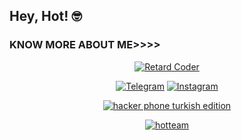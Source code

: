 ## Hey, Hot! 🤓

### KNOW MORE ABOUT ME>>>>
<p align="center"><a href="https://github.com/retardcoder"><img title="Retard Coder" src="https://github-readme-stats.vercel.app/api?username=hotteam&show_icons=true&include_all_commits=true&theme=chartreuse-dark&cache_seconds=3200"></a>
</p>

<p align="center">
<a href="https://rb.gy/zccfsh"><img title="Telegram" src="https://img.shields.io/badge/Telegram-hotteam-red?style=for-the-badge&logo=Telegram"></a>
<a href="https://bit.ly/3XFX78v"><img title="Instagram" src="https://img.shields.io/badge/Instagram-kayradiolarbana-red?style=for-the-badge&logo=Instagram"></a>
</p>

<p align="center">
<a href="https://github.com/hotteam/hotblox"><img title="hacker phone turkish edition" src="https://github-readme-stats.vercel.app/api/pin/?username=hotteam&repo=hotbloxTR&theme=highcontrast"></a>


<p align="center">
<a href="https://github.com/hotteam"><img title="hotteam" src="https://github-readme-stats.vercel.app/api/top-langs/?username=hotteam&layout=compact"></a>
</p>
